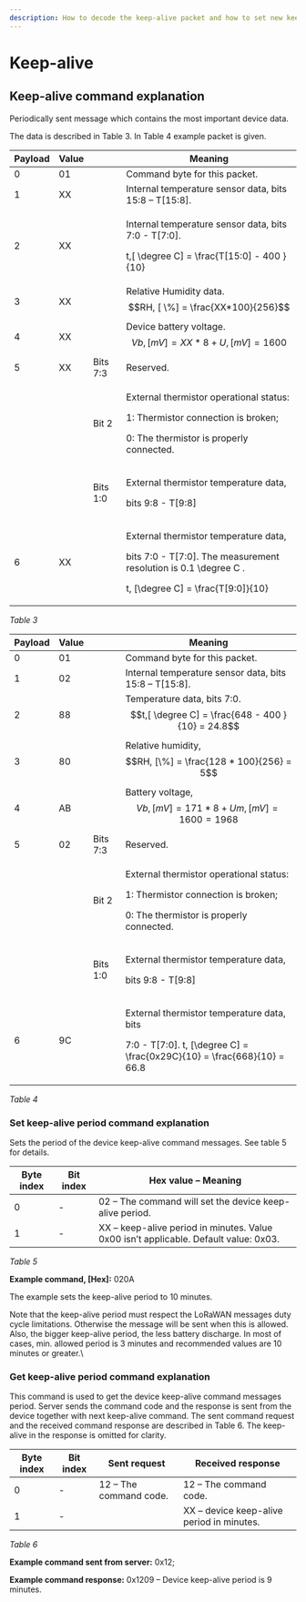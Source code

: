 ```yaml
---
description: How to decode the keep-alive packet and how to set new keep-alive period
---
```


# Keep-alive

## **Keep-alive command explanation**

Periodically sent message which contains the most important device data.

The data is described in Table 3. In Table 4 example packet is given.

| **Payload** | **Value** |          | **Meaning**                                                                                                                                                                                                        |
| ----------- | --------- | -------- | ------------------------------------------------------------------------------------------------------------------------------------------------------------------------------------------------------------------ |
| 0           | 01        |          | Command byte for this packet.                                                                                                                                                                                      |
| 1           | XX        |          | Internal temperature sensor data, bits 15:8 – T\[15:8].                                                                                                                                                            |
| 2           | XX        |          | <p>Internal temperature sensor data, bits 7:0 - T[7:0].</p><p>  <span class="math">t,[ \degree C] = \frac{T[15:0] - 400 }{10}</span> </p>                                                                          |
| 3           | XX        |          | Relative Humidity data. $$RH, [ \%] = \frac{XX*100}{256}$$                                                                                                                                                         |
| 4           | XX        |          | Device battery voltage.  $$Vb, [mV] = XX * 8 + U, [mV]=1600$$                                                                                                                                                      |
| 5           | XX        | Bits 7:3 | Reserved.                                                                                                                                                                                                          |
|             |           | Bit 2    | <p>External thermistor operational status:</p><p>1: Thermistor connection is broken;</p><p>0: The thermistor is properly connected.</p>                                                                            |
|             |           | Bits 1:0 | <p>External thermistor temperature data, </p><p>bits 9:8 - T[9:8]</p>                                                                                                                                              |
| 6           | XX        |          | <p>External thermistor temperature data,</p><p>bits 7:0 - T[7:0]. The measurement resolution is  <span class="math">0.1 \degree C</span> .</p><p><span class="math">t, [\degree C] = \frac{T[9:0]}{10}</span> </p> |

_Table 3_

| **Payload** | **Value** |          | **Meaning**                                                                                                                                                 |
| ----------- | --------- | -------- | ----------------------------------------------------------------------------------------------------------------------------------------------------------- |
| 0           | 01        |          | Command byte for this packet.                                                                                                                               |
| 1           | 02        |          | Internal temperature sensor data, bits 15:8 – T\[15:8].                                                                                                     |
| 2           | 88        |          | Temperature data, bits 7:0. $$t,[ \degree C] = \frac{648 - 400 }{10} = 24.8$$                                                                               |
| 3           | 80        |          | Relative humidity, $$RH, [\%] = \frac{128 * 100}{256} = 5$$                                                                                                 |
| 4           | AB        |          | Battery voltage, $$Vb, [mV] = 171 * 8+Um, [mV]=1600 = 1968$$                                                                                                |
| 5           | 02        | Bits 7:3 | Reserved.                                                                                                                                                   |
|             |           | Bit 2    | <p>External thermistor operational status:</p><p>1: Thermistor connection is broken;</p><p>0: The thermistor is properly connected.</p>                     |
|             |           | Bits 1:0 | <p>External thermistor temperature data, </p><p>bits 9:8 - T[9:8]</p>                                                                                       |
| 6           | 9C        |          | <p>External thermistor temperature data, bits </p><p>7:0 - T[7:0]. <span class="math">t, [\degree C] = \frac{0x29C}{10} = \frac{668}{10} = 66.8</span> </p> |

_Table 4_

### **Set keep-alive period command explanation**

Sets the period of the device keep-alive command messages. See table 5 for details.

| **Byte index** | **Bit index** | **Hex value – Meaning**                                                              |
| -------------- | ------------- | ------------------------------------------------------------------------------------ |
| 0              | -             | 02 – The command will set the device keep-alive period.                              |
| 1              | -             | XX – keep-alive period in minutes. Value 0x00 isn’t applicable. Default value: 0x03. |

_Table 5_

**Example command, \[Hex]:** 020A

The example sets the keep-alive period to 10 minutes.

&#x20;Note that the keep-alive period must respect the LoRaWAN messages duty cycle limitations. Otherwise the message will be sent when this is allowed. Also, the bigger keep-alive period, the less battery discharge. In most of cases, min. allowed period is 3 minutes and recommended values are 10 minutes or greater.\


### **Get keep-alive period command explanation**

This command is used to get the device keep-alive command messages period. Server sends the command code and the response is sent from the device together with next keep-alive command. The sent command request and the received command response are described in Table 6. The keep-alive in the response is omitted for clarity.

| **Byte index** | **Bit index** | **Sent request**       | **Received response**                     |
| -------------- | ------------- | ---------------------- | ----------------------------------------- |
| 0              | -             | 12 – The command code. | 12 – The command code.                    |
| 1              | -             |                        | XX – device keep-alive period in minutes. |

_Table 6_

**Example command sent from server:** 0x12;

**Example command response:** 0x1209 – Device keep-alive period is 9 minutes.
